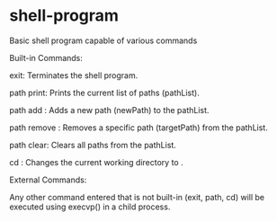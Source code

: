# shell-program
Basic shell program capable of various commands

Built-in Commands:

exit: Terminates the shell program.

path print: Prints the current list of paths (pathList).

path add <newPath>: Adds a new path (newPath) to the pathList.

path remove <targetPath>: Removes a specific path (targetPath) from the pathList.

path clear: Clears all paths from the pathList.

cd <directory>: Changes the current working directory to <directory>.

External Commands:

Any other command entered that is not built-in (exit, path, cd) will be executed using execvp() in a child process.
